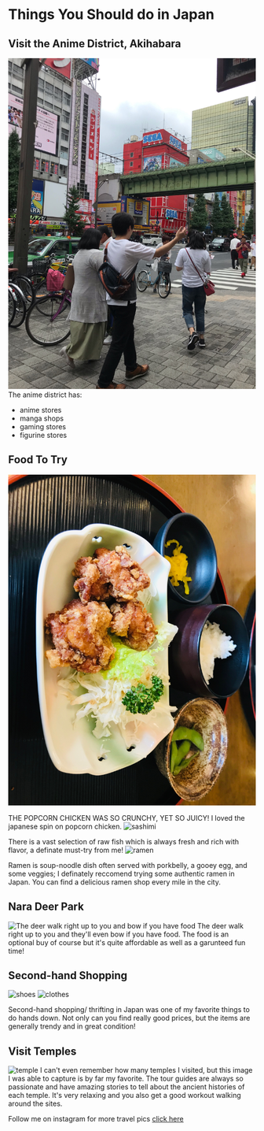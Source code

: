 # Things You Should do in Japan

## Visit the Anime District, Akihabara
![The anime district had so many figurine stores](https://raw.githubusercontent.com/AnnNguyen04/Camera-Roll-Dump-/main/anime%20district%20japan.jpeg)
The anime district has:
* anime stores
* manga shops
* gaming stores
* figurine stores 

## Food To Try
![The popcorn chicken was so crunchy! YUMMMM](https://github.com/AnnNguyen04/Camera-Roll-Dump-/blob/main/popcorn%20chicken%20meal%20japan.jpeg?raw=true) 

THE POPCORN CHICKEN WAS SO CRUNCHY, YET SO JUICY! I loved the japanese spin on popcorn chicken. 
![sashimi](https://github.com/AnnNguyen04/Things-to-do-When-Visiting-Japan/blob/main/sashimi.JPG?raw=true) 

There is a vast selection of raw fish which is always fresh and rich with flavor, a definate must-try from me!
![ramen](https://github.com/AnnNguyen04/Things-to-do-When-Visiting-Japan/blob/main/ramen%20japan.JPG?raw=true) 

Ramen is soup-noodle dish often served with porkbelly, a gooey egg, and some veggies; I definately reccomend trying some authentic ramen in Japan. You can find a delicious ramen shop every mile in the city. 

## Nara Deer Park
![The deer walk right up to you and bow if you have food](https://github.com/AnnNguyen04/Camera-Roll-Dump-/blob/main/nara%20deer%20park%20japan.JPG?raw=true) 
The deer walk right up to you and they'll even bow if you have food. The food is an optional buy of course but it's quite affordable as well as a garunteed fun time!

## Second-hand Shopping
![shoes](https://github.com/AnnNguyen04/Things-to-do-When-Visiting-Japan/blob/main/second-hand%20store%20japan.JPG?raw=true)
![clothes](https://github.com/AnnNguyen04/Things-to-do-When-Visiting-Japan/blob/main/thrifting%20japan.JPG?raw=true) 

Second-hand shopping/ thrifting in Japan was one of my favorite things to do hands down. Not only can you find really good prices, but the items are generally trendy and in great condition! 

## Visit Temples
![temple](https://github.com/AnnNguyen04/Things-to-do-When-Visiting-Japan/blob/main/temple%20japan.JPG?raw=true) 
I can't even remember how many temples I visited, but this image I was able to capture is by far my favorite. The tour guides are always so passionate and have amazing stories to tell about the ancient histories of each temple. It's very relaxing and you also get a good workout walking around the sites. 

Follow me on instagram for more travel pics [click here](https://www.instagram.com/annie.nnguyen/?r=nametag)  
